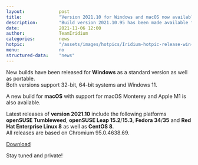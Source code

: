 ```yaml
---
layout: 			post
title:  			"Version 2021.10 for Windows and macOS now available"
description: 		"Build version 2021.10.95 has been made available for Windows 32-bit / 64-bit as well as a portable version. A new build is also available for macOS."
date:	 			2021-11-06 12:00
author:				TeamIridium
categories:			news
hotpic:				"/assets/images/hotpics/Iridium-hotpic-release-win-mac_2021-10.png"
menu: 				no
structured-data:	"news"
---
```

New builds have been released for **Windows** as a standard version as well as portable.   
Both versions support 32-bit, 64-bit systems and Windows 11.   

A new build for **macOS** with support for macOS Monterey and Apple M1 is also available.

Latest releases of **version 2021.10** include the following platforms **openSUSE Tumbleweed**, **openSUSE Leap 15.2**/**15.3**, **Fedora 34**/**35** and **Red Hat Enterprise Linux 8** 
as well as **CentOS 8**.   
All releases are based on Chromium 95.0.4638.69.   

<a href="/downloads/" class="button download" title="download Iridium Browser">Download</a>

Stay tuned and private!